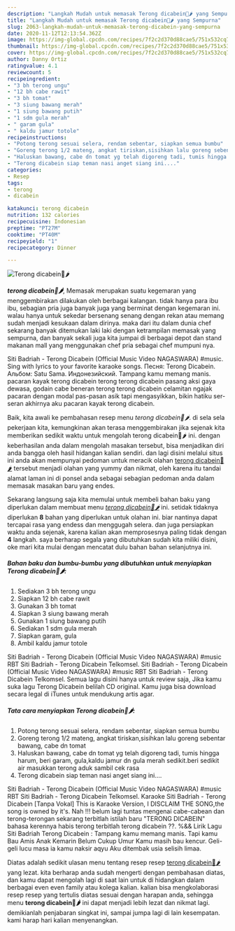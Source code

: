 ```yaml
---
description: "Langkah Mudah untuk memasak Terong dicabein🍆🌶 yang Sempurna"
title: "Langkah Mudah untuk memasak Terong dicabein🍆🌶 yang Sempurna"
slug: 2063-langkah-mudah-untuk-memasak-terong-dicabein-yang-sempurna
date: 2020-11-12T12:13:54.362Z
image: https://img-global.cpcdn.com/recipes/7f2c2d370d88cae5/751x532cq70/terong-dicabein🍆🌶-foto-resep-utama.jpg
thumbnail: https://img-global.cpcdn.com/recipes/7f2c2d370d88cae5/751x532cq70/terong-dicabein🍆🌶-foto-resep-utama.jpg
cover: https://img-global.cpcdn.com/recipes/7f2c2d370d88cae5/751x532cq70/terong-dicabein🍆🌶-foto-resep-utama.jpg
author: Danny Ortiz
ratingvalue: 4.1
reviewcount: 5
recipeingredient:
- "3 bh terong ungu"
- "12 bh cabe rawit"
- "3 bh tomat"
- "3 siung bawang merah"
- "1 siung bawang putih"
- "1 sdm gula merah"
- " garam gula"
- " kaldu jamur totole"
recipeinstructions:
- "Potong terong sesuai selera, rendam sebentar, siapkan semua bumbu"
- "Goreng terong 1/2 mateng, angkat tiriskan,sisihkan lalu goreng sebentar bawang, cabe dn tomat"
- "Haluskan bawang, cabe dn tomat yg telah digoreng tadi, tumis hingga harum, beri garam, gula,kaldu jamur dn gula merah sedikit.beri sedikit air masukkan terong aduk sambil cek rasa"
- "Terong dicabein siap teman nasi anget siang ini...."
categories:
- Resep
tags:
- terong
- dicabein

katakunci: terong dicabein 
nutrition: 132 calories
recipecuisine: Indonesian
preptime: "PT27M"
cooktime: "PT40M"
recipeyield: "1"
recipecategory: Dinner

---
```



![Terong dicabein🍆🌶](https://img-global.cpcdn.com/recipes/7f2c2d370d88cae5/751x532cq70/terong-dicabein🍆🌶-foto-resep-utama.jpg)

<b><i>terong dicabein🍆🌶</i></b>, Memasak merupakan suatu kegemaran yang menggembirakan dilakukan oleh berbagai kalangan. tidak hanya para ibu ibu, sebagian pria juga banyak juga yang berminat dengan kegemaran ini. walau hanya untuk sekedar bersenang senang dengan rekan atau memang sudah menjadi kesukaan dalam dirinya. maka dari itu dalam dunia chef sekarang banyak ditemukan laki laki dengan ketrampilan memasak yang sempurna, dan banyak sekali juga kita jumpai di berbagai depot dan stand makanan mall yang menggunakan chef pria sebagai chef mumpuni nya.

Siti Badriah - Terong Dicabein (Official Music Video NAGASWARA) #music. Sing with lyrics to your favorite karaoke songs. Песня: Terong Dicabein. Альбом: Satu Sama. Индонезийский. Tampang kamu memang manis. pacaran kayak terong dicabein terong terong dicabein pasang aksi gaya dewasa, godain cabe beneran terong terong dicabein celamitan ngajak pacaran dengan modal pas-pasan asik tapi mengasyikkan, bikin hatiku ser-seran akhirnya aku pacaran kayak terong dicabein.

Baik, kita awali ke pembahasan resep menu <i>terong dicabein🍆🌶</i>. di sela sela pekerjaan kita, kemungkinan akan terasa menggembirakan jika sejenak kita memberikan sedikit waktu untuk mengolah terong dicabein🍆🌶 ini. dengan keberhasilan anda dalam mengolah masakan tersebut, bisa menjadikan diri anda bangga oleh hasil hidangan kalian sendiri. dan lagi disini melalui situs ini anda akan mempunyai pedoman untuk meracik olahan <u>terong dicabein🍆🌶</u> tersebut menjadi olahan yang yummy dan nikmat, oleh karena itu tandai alamat laman ini di ponsel anda sebagai sebagian pedoman anda dalam memasak masakan baru yang endes.


Sekarang langsung saja kita memulai untuk membeli bahan baku yang diperlukan dalam membuat menu <u><i>terong dicabein🍆🌶</i></u> ini. setidak tidaknya diperlukan <b>8</b> bahan yang diperlukan untuk olahan ini. biar nantinya dapat tercapai rasa yang endess dan menggugah selera. dan juga persiapkan waktu anda sejenak, karena kalian akan memprosesnya paling tidak dengan <b>4</b> langkah. saya berharap segala yang dibutuhkan sudah kita miliki disini, oke mari kita mulai dengan mencatat dulu bahan bahan selanjutnya ini.

<!--inarticleads1-->

##### Bahan baku dan bumbu-bumbu yang dibutuhkan untuk menyiapkan Terong dicabein🍆🌶:

1. Sediakan 3 bh terong ungu
1. Siapkan 12 bh cabe rawit
1. Gunakan 3 bh tomat
1. Siapkan 3 siung bawang merah
1. Gunakan 1 siung bawang putih
1. Sediakan 1 sdm gula merah
1. Siapkan  garam, gula
1. Ambil  kaldu jamur totole


Siti Badriah - Terong Dicabein (Official Music Video NAGASWARA) #music RBT Siti Badriah - Terong Dicabein Telkomsel. Siti Badriah - Terong Dicabein (Official Music Video NAGASWARA) #music RBT Siti Badriah - Terong Dicabein Telkomsel. Semua lagu disini hanya untuk review saja, Jika kamu suka lagu Terong Dicabein belilah CD original. Kamu juga bisa download secara legal di iTunes untuk mendukung artis agar. 

<!--inarticleads2-->

##### Tata cara menyiapkan Terong dicabein🍆🌶:

1. Potong terong sesuai selera, rendam sebentar, siapkan semua bumbu
1. Goreng terong 1/2 mateng, angkat tiriskan,sisihkan lalu goreng sebentar bawang, cabe dn tomat
1. Haluskan bawang, cabe dn tomat yg telah digoreng tadi, tumis hingga harum, beri garam, gula,kaldu jamur dn gula merah sedikit.beri sedikit air masukkan terong aduk sambil cek rasa
1. Terong dicabein siap teman nasi anget siang ini....


Siti Badriah - Terong Dicabein (Official Music Video NAGASWARA) #music RBT Siti Badriah - Terong Dicabein Telkomsel. Karaoke Siti Badriah - Terong Dicabein [Tanpa Vokal] This is Karaoke Version, I DISCLAIM THE SONG,the song is owned by it&#39;s. Nah !!! belum lagi tuntas mengenai cabe-cabean dan terong-terongan sekarang terbitlah istilah baru &#34;TERONG DICABEIN&#34; bahasa kerennya habis terong terbitlah terong dicabein ??. %&amp;&amp; Lirik Lagu Siti Badriah Terong Dicabein : Tampang kamu memang manis. Tapi kamu Bau Amis Anak Kemarin Belum Cukup Umur Kamu masih bau kencur. Geli-geli lucu masa ia kamu naksir aqyu Aku ditembak usia selisih limaa. 

Diatas adalah sedikit ulasan menu tentang resep resep <u>terong dicabein🍆🌶</u> yang lezat. kita berharap anda sudah mengerti dengan pembahasan diatas, dan kamu dapat mengolah lagi di saat lain untuk di hidangkan dalam berbagai even even family atau kolega kalian. kalian bisa mengkolaborasi resep resep yang tertulis diatas sesuai dengan harapan anda, sehingga menu <b>terong dicabein🍆🌶</b> ini dapat menjadi lebih lezat dan nikmat lagi. demikianlah penjabaran singkat ini, sampai jumpa lagi di lain kesempatan. kami harap hari kalian menyenangkan.
